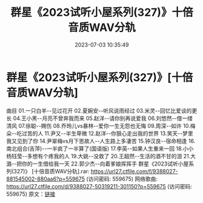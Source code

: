 ﻿---
title: 群星《2023试听小屋系列(327)》十倍音质WAV分轨
date: 2023-07-03 10:35:49
categories: WAV车载音乐、镜像
tags: 华语中文
---
# 群星《2023试听小屋系列(327)》[十倍音质WAV分轨]

曲目
01.一只白羊--见过花开
02.夏婉安--听风说雨经过
03.米灵--回忆比爱谈的更长
04.王小黑--月亮不曾奔我而来
05.赵洋--请你别再说爱我
06.刘悠然--借一缕清风
07.徐聪--赐伤
08.乔玲儿vs暴林--爱你一生无怨也无悔
09.周深--如许
10.梅朵--吃过苦的人
11.尹又--半生卑微
12.赵洋--你狠心走出我的世界
13.笑天--梦里我又见到了你
14.尹翠梅vs月下思故人--人生路上多凄苦
15.钟汉良--宿命相逢
16.南北组合(吉萍)--一半疯了一半算了(国语版)
17.李英--如果人生重来一回
18.小小杨钰莹--多想有个疼我的人
19.大姚--没救了
20.王超然--生活的酒不甘的泪
21.大潞--把你的一生借给我一天
22.郭少杰--向着爹娘挥挥手
群星《2023试听小屋系列(327)》 [十倍音质WAV分轨].rar: https://url27.ctfile.com/f/9388027-881545002-880aa6?p=559675
(访问密码: 559675)
网络歌曲: https://url27.ctfile.com/d/9388027-50319211-301150?p=559675
(访问密码: 559675)
原文：[链接](https://blog.sina.com.cn/s/blog_1647c7e76010312jm.html)